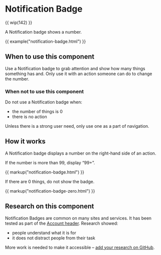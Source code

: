 # Notification Badge

{{ wip(142) }}

A Notification badge shows a number.

{{ example("notification-badge.html") }}

## When to use this component

Use a Notification badge to grab attention and show how many things something has and. Only use it with an action someone can do to change the number.

### When not to use this component

Do not use a Notification badge when:

- the number of things is 0
- there is no action

Unless there is a strong user need, only use one as a part of navigation.

## How it works

A Notification badge displays a number on the right-hand side of an action.

If the number is more than 99, display “99+”.

{{ markup("notification-badge.html") }}

If there are 0 things, do not show the badge.

{{ markup("notification-badge-zero.html") }}

## Research on this component

Notification Badges are common on many sites and services. It has been tested as part of the [Account header](components/account-header/index.html). Research showed:

- people understand what it is for
- it does not distract people from their task

More work is needed to make it accessible – [add your research on GitHub](https://github.com/hmrc/design-patterns/issues/142).
